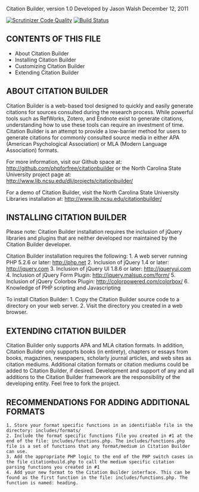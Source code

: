 Citation Builder, version 1.0
Developed by Jason Walsh
December 12, 2011


[![Scrutinizer Code Quality](https://scrutinizer-ci.com/g/royopa/citationbuilder/badges/quality-score.png?b=master)](https://scrutinizer-ci.com/g/royopa/citationbuilder/?branch=master)
[![Build Status](https://scrutinizer-ci.com/g/royopa/citationbuilder/badges/build.png?b=master)](https://scrutinizer-ci.com/g/royopa/citationbuilder/build-status/master)

CONTENTS OF THIS FILE
------------------------------------

* About Citation Builder
* Installing Citation Builder
* Customizing Citation Builder
* Extending Citation Builder


ABOUT CITATION BUILDER
--------------------------------------- 

Citation Builder is a web-based tool designed to quickly and easily generate citations for sources consulted during the research process. While powerful tools such as RefWorks, Zotero, and Endnote exist to generate citations, understanding how to use these tools can require an investment of time. Citation Builder is an attempt to provide a low-barrier method for users to generate citations for commonly consulted source media in either APA (American Psychological Association) or MLA (Modern Language Association) formats.

For more information, visit our Github space at: http://github.com/phpforfree/citationbuilder or the North Carolina State University project page at: http://www.lib.ncsu.edu/dli/projects/citationbuilder/

For a demo of Citation Builder, visit the North Carolina State University Libraries installation at: http://www.lib.ncsu.edu/citationbuilder/ 

INSTALLING CITATION BUILDER
----------------------------------------------

Please note: Citation Builder installation requires the inclusion of jQuery libraries and plugins that are neither developed nor maintained by the Citation Builder developer.

Citation Builder installation requires the following:
	1. A web server running PHP 5.2.6 or later: http://php.net
	2. Inclusion of jQuery 1.4 or later: http://jquery.com
	3. Inclusion of jQuery UI 1.8.6 or later: http://jqueryui.com
	4. Inclusion of jQuery Form Plugin: http://jquery.malsup.com/form/
	5. Inclusion of jQuery Colorbox Plugin: http://colorpowered.com/colorbox/
	6. Knowledge of PHP scripting and Javascripting

To install Citation Builder:
	1. Copy the Citation Builder source code to a directory on your web server.
	2. Visit the directory you created in a web browser.     

EXTENDING CITATION BUILDER
----------------------------------------------

Citation Builder only supports APA and MLA citation formats. In addition, Citation Builder only supports books (in entirety), chapters or essays from books, magazines, newspapers, scholarly journal articles, and web sites as citation mediums. Additional citation formats or citation mediums could be added to Citation Builder, if desired. Development and support of any and all additions to the Citation Builder framework are the responsibility of the developing entity. Feel free to fork the project.

RECOMMENDATIONS FOR ADDING ADDITIONAL FORMATS
--------------------------------------------
	
	1. Store your format specific functions in an identifiable file in the directory: includes/formats/
	2. Include the format specific functions file you created in #1 at the end of the file: includes/functions.php. The includes/functions.php file is a set of functions that any format/medium in Citation Builder can use.
	3. Add the appropriate PHP logic to the end of the PHP switch cases in the file citationbuild.php to call the medium specific citation parsing functions you created in #1
	4. Add your new format to the Citation Builder interface. This can be found as the first function in the file: includes/functions.php. The function is named: heading.
